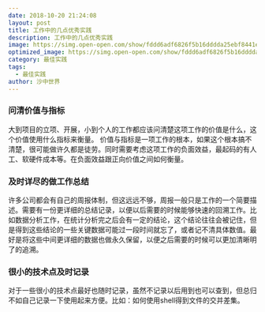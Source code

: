 ```yaml
---
date: 2018-10-20 21:24:08
layout: post
title: 工作中的几点优秀实践
description: 工作中的几点优秀实践
image: https://simg.open-open.com/show/fddd6adf6826f5b16dddda25ebf8441e.jpg
optimized_image: https://simg.open-open.com/show/fddd6adf6826f5b16dddda25ebf8441e.jpg
category: 最佳实践
tags:
  - 最佳实践
author: 沙中世界
---
```


### 问清价值与指标
大到项目的立项、开展，小到个人的工作都应该问清楚这项工作的价值是什么，这个价值使用什么指标来衡量。
价值与指标是一项工作的根本，如果这个根本搞不清楚，很可能做许久都是徒劳。同时需要考虑这项工作的负面效益，最起码的有人工、软硬件成本等。在负面效益跟正向价值之间如何衡量。

### 及时详尽的做工作总结
许多公司都会有自己的周报体制，但这远远不够，周报一般只是工作的一个简要描述。需要有一份更详细的总结记录，以便以后需要的时候能够快速的回溯工作。比如数据分析工作，在统计分析完之后会有一定的结论，这个结论往往会被记住，但是得到这些结论的一些关键数据可能过一段时间就忘了，或者记不清具体数值。最好是将这些中间更详细的数据也做永久保留，以便之后需要的时候可以更加清晰明了的追溯。

### 很小的技术点及时记录
对于一些很小的技术点最好也随时记录，虽然不记录以后用到也可以查到，但总归不如自己记录一下使用起来方便。比如：如何使用shell得到文件的交并差集。
